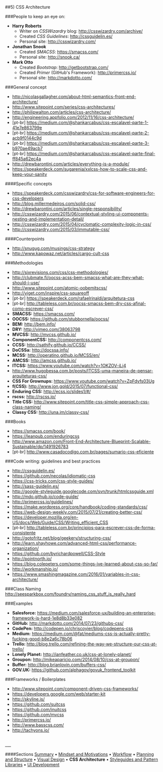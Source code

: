 ##5) CSS Architecture

###People to keep an eye on:
- **Harry Roberts**
  - Writer on *CSSWizardry* blog: http://csswizardry.com/archive/
  - Created *CSS Guidelines*: http://cssguidelin.es/
  - Personal site: http://csswizardry.com/
- **Jonathan Snook**
  - Created *SMACSS*: https://smacss.com/
  - Personal site: http://snook.ca/
- **Mark Otto**
  - Created *Bootstrap*: http://getbootstrap.com/
  - Created *Primer* (GitHub's Framework): http://primercss.io/
  - Personal site: http://markdotto.com/

###General concept
- http://nicolasgallagher.com/about-html-semantics-front-end-architecture/
- http://www.sitepoint.com/series/css-architectures/
- http://philipwalton.com/articles/css-architecture/
- http://engineering.appfolio.com/2012/11/16/css-architecture/
- [pt-br] https://medium.com/@shankarcabus/css-escalavel-parte-1-41e7e863799e
- [pt-br] https://medium.com/@shankarcabus/css-escalavel-parte-2-acb9f0144c9d
- [pt-br] https://medium.com/@shankarcabus/css-escalavel-parte-3-b970ae49acb7
- [pt-br] https://medium.com/@shankarcabus/css-escalavel-parte-final-ff845a62ec4a
- http://drewbarontini.com/articles/everything-is-a-module/
- https://speakerdeck.com/sugarenia/xxlcss-how-to-scale-css-and-keep-your-sanity


####Specific concepts
- https://speakerdeck.com/csswizardry/css-for-software-engineers-for-css-developers
- http://blog.millermedeiros.com/solid-css/
- http://drewbarontini.com/articles/single-responsibility/
- http://csswizardry.com/2015/06/contextual-styling-ui-components-nesting-and-implementation-detail/
- http://csswizardry.com/2015/04/cyclomatic-complexity-logic-in-css/
- http://csswizardry.com/2015/03/immutable-css/


####Counterpoints
- http://snugug.com/musings/css-strategy
- http://www.kapowaz.net/articles/cargo-cult-css


###Methodologies
- http://sixrevisions.com/css/css-methodologies/
- http://clubmate.fi/oocss-acss-bem-smacss-what-are-they-what-should-i-use/
- http://www.sitepoint.com/atomic-oobemitscss/
- http://viget.com/inspire/css-squareoff
- [pt-br] https://speakerdeck.com/rafaelrinaldi/arquitetura-css
- [pt-br] http://tableless.com.br/oocss-smacss-bem-dry-css-afinal-como-escrever-css/
- **SMACSS:** https://smacss.com/
- **OOCSS:** https://github.com/stubbornella/oocss/
- **BEM:** http://bem.info/
- **DRY:** http://vimeo.com/38063798
- **MVCSS:** http://mvcss.github.io/
- **ComponentCSS:** http://componentcss.com/
- **CCSS:** http://sathify.github.io/CCSS/
- **DoCSSa:** http://docssa.info/
- **MCSS:** http://operatino.github.io/MCSS/en/
- **AMCSS:** http://amcss.github.io/
- **ITCSS:** https://www.youtube.com/watch?v=1OKZOV-iLj4
- http://www.hugobessa.com.br/posts/ITCSS-uma-maneira-de-pensar-arquiteturas-css/
- **CSS For Grownups:** https://www.youtube.com/watch?v=ZpFdyfs03Ug
- **f(CSS):** http://www.jon.gold/2015/07/functional-css/
- **Enduring CSS:** http://ecss.io/slides1/#/
- **rscss:** http://rscss.io/
- **Title CSS:** http://www.sitepoint.com/title-css-simple-approach-css-class-naming/
- **Classy CSS:** http://una.im/classy-css/


###Books
- https://smacss.com/book/
- https://leanpub.com/enduringcss
- http://www.amazon.com/Front-End-Architecture-Blueprint-Scalable-Sustainable/dp/1491926783
- [pt-br] http://www.casadocodigo.com.br/pages/sumario-css-eficiente


###Code writing: guidelines and best practices
- http://cssguidelin.es/
- https://github.com/necolas/idiomatic-css
- https://css-tricks.com/css-style-guides/
- http://sass-guidelin.es/
- http://google-styleguide.googlecode.com/svn/trunk/htmlcssguide.xml
- http://mdo.github.io/code-guide/
- http://primercss.io/guidelines/
- https://make.wordpress.org/core/handbook/coding-standards/css/
- https://web-design-weekly.com/2015/07/21/creating-better-css/
- https://developer.mozilla.org/en-US/docs/Web/Guide/CSS/Writing_efficient_CSS
- [pt-br] http://tableless.com.br/principios-para-escrever-css-de-forma-consistente
- http://gotofritz.net/blog/geekery/structuring-css/
- http://learn.shayhowe.com/advanced-html-css/performance-organization/
- https://github.com/byrichardpowell/CSS-Style
- http://pointnorth.io/
- https://blog.colepeters.com/some-things-ive-learned-about-css-so-far/
- http://workmanship.io/
- https://www.smashingmagazine.com/2016/01/variables-in-css-architecture/


###Class Naming
http://seesparkbox.com/foundry/naming_css_stuff_is_really_hard



###Examples
- **Salesforce:** https://medium.com/salesforce-ux/building-an-enterprise-framework-is-hard-1e8d8b33e082
- **GitHub:** http://markdotto.com/2014/07/23/githubs-css/
- **CodePen:** http://codepen.io/chriscoyier/blog/codepens-css
- **Medium:** https://medium.com/@fat/mediums-css-is-actually-pretty-fucking-good-b8e2a6c78b06
- **Trello:** http://blog.trello.com/refining-the-way-we-structure-our-css-at-trello/
- **Lonely Planet:** http://ianfeather.co.uk/css-at-lonely-planet/
- **Groupon:** http://mikeaparicio.com/2014/08/10/css-at-groupon/
- **Buffer:** http://blog.brianlovin.com/buffers-css/
- **GOV.UK:** https://github.com/alphagov/govuk_frontend_toolkit


###Frameworks / Boilerplates
- http://www.sitepoint.com/component-driven-css-frameworks/
- https://developers.google.com/web/starter-kit
- http://skyline.is/
- https://github.com/suitcss
- https://github.com/inuitcss
- https://github.com/mvcss
- http://primercss.io/
- http://www.basscss.com/
- http://tachyons.io/


<br/>
___

####Sections
[Summary](README.md) • [Mindset and Motivations](mindset-and-motivations.md) • [Workflow](workflow.md) • [Planning and Structure](planning-and-structure.md) • [Visual Design](visual-design.md) • **CSS Architecture** • [Styleguides and Pattern Libraries](styleguides-and-pattern-libraries.md) • [UI Development](ui-development.md)
